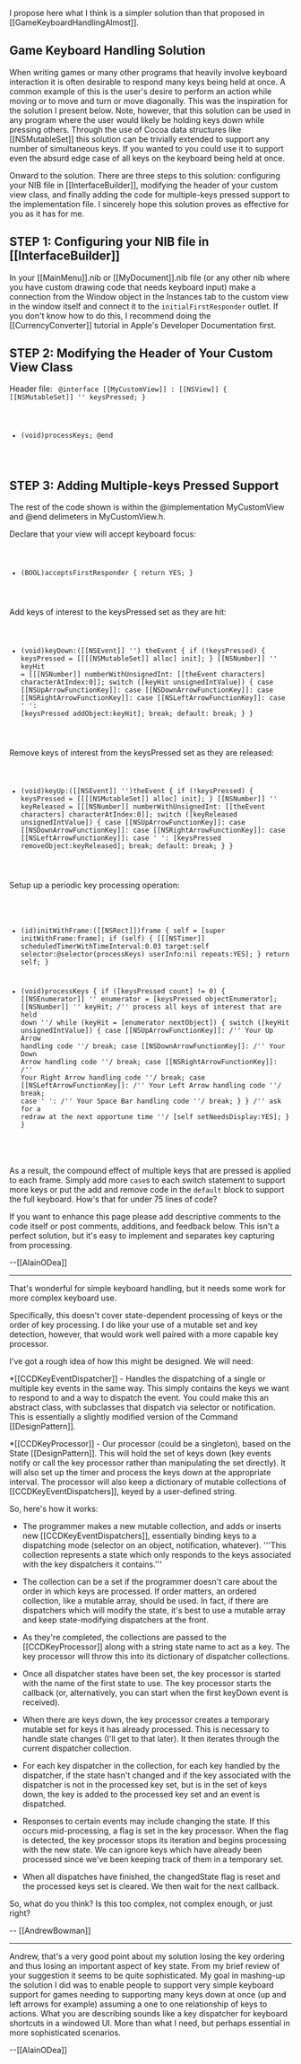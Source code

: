 I propose here what I think is a simpler solution than that proposed in [[GameKeyboardHandlingAlmost]].

Game Keyboard Handling Solution
----

When writing games or many other programs that heavily involve keyboard interaction it is often desirable to respond many keys being held at once. A common example of this is the user's desire to perform an action while moving or to move and turn or move diagonally. This was the inspiration for the solution I present below. Note, however, that this solution can be used in any program where the user would likely be holding keys down while pressing others. Through the use of Cocoa data structures like [[NSMutableSet]] this solution can be trivially extended to support any number of simultaneous keys. If you wanted to you could use it to support even the absurd edge case of all keys on the keyboard being held at once.

Onward to the solution. There are three steps to this solution: configuring your NIB file in [[InterfaceBuilder]], modifying the header of your custom view class, and finally adding the code for multiple-keys pressed support to the implementation file. I sincerely hope this solution proves as effective for you as it has for me.

STEP 1: Configuring your NIB file in [[InterfaceBuilder]]
----
In your [[MainMenu]].nib or [[MyDocument]].nib file (or any other nib where you have custom drawing code that needs keyboard input) make a connection from the Window object in the Instances tab to the custom view in the window itself and connect it to the <code>initialFirstResponder</code> outlet. If you don't know how to do this, I recommend doing the [[CurrencyConverter]] tutorial in Apple's Developer Documentation first.

STEP 2: Modifying the Header of Your Custom View Class
----
Header file:
<code>
@interface [[MyCustomView]] : [[NSView]]
{
  [[NSMutableSet]] '' keysPressed;
}
- (void)processKeys;
@end
</code>

STEP 3: Adding Multiple-keys Pressed Support
----
The rest of the code shown is within the @implementation M<nowiki/>yCustomView and @end delimeters in M<nowiki/>yCustomView.h.

Declare that your view will accept keyboard focus:
<code>
- (BOOL)acceptsFirstResponder {
  return YES;
}
</code>

Add keys of interest to the keysPressed set as they are hit:
<code>
- (void)keyDown:([[NSEvent]] '') theEvent {
  if (!keysPressed) {
    keysPressed = [[[[NSMutableSet]] alloc] init];
  }
  [[NSNumber]] '' keyHit = [[[NSNumber]] numberWithUnsignedInt:
    [[theEvent characters] characterAtIndex:0]];
  switch ([keyHit unsignedIntValue]) {
    case [[NSUpArrowFunctionKey]]:
    case [[NSDownArrowFunctionKey]]:
    case [[NSRightArrowFunctionKey]]:
    case [[NSLeftArrowFunctionKey]]:
    case ' ':
      [keysPressed addObject:keyHit];
      break;
    default:
      break;
  }
}
</code>

Remove keys of interest from the keysPressed set as they are released:
<code>
- (void)keyUp:([[NSEvent]] '')theEvent {
  if (!keysPressed) {
    keysPressed = [[[[NSMutableSet]] alloc] init];
  }
  [[NSNumber]] '' keyReleased = [[[NSNumber]] numberWithUnsignedInt:
    [[theEvent characters] characterAtIndex:0]];
  switch ([keyReleased unsignedIntValue]) {
    case [[NSUpArrowFunctionKey]]:
    case [[NSDownArrowFunctionKey]]:
    case [[NSRightArrowFunctionKey]]:
    case [[NSLeftArrowFunctionKey]]:
    case ' ':
      [keysPressed removeObject:keyReleased];
      break;
    default:
      break;
  }
}
</code>

Setup up a periodic key processing operation:
<code>
- (id)initWithFrame:([[NSRect]])frame {
  self = [super initWithFrame:frame];
  if (self) {
    [[[NSTimer]] scheduledTimerWithTimeInterval:0.03
                                     target:self
                                   selector:@selector(processKeys)
                                   userInfo:nil repeats:YES];
  }
  return self;
}

- (void)processKeys {
  if ([keysPressed count] != 0) {
    [[NSEnumerator]] '' enumerator = [keysPressed objectEnumerator];
    [[NSNumber]] '' keyHit;
    /'' process all keys of interest that are held down ''/
    while (keyHit = [enumerator nextObject]) {
      switch ([keyHit unsignedIntValue]) {
        case [[NSUpArrowFunctionKey]]:
          /'' Your Up Arrow handling code ''/
          break;
        case [[NSDownArrowFunctionKey]]:
          /'' Your Down Arrow handling code ''/
          break;
        case [[NSRightArrowFunctionKey]]:
          /'' Your Right Arrow handling code ''/
          break;
        case [[NSLeftArrowFunctionKey]]:
          /'' Your Left Arrow handling code ''/
          break;
        case ' ':
          /'' Your Space Bar handling code ''/
          break;
      }
    }
    /'' ask for a redraw at the next opportune time ''/
    [self setNeedsDisplay:YES];
  }
}
</code>

As a result, the compound effect of multiple keys that are pressed is applied to each frame. Simply add more <code>case</code>s to each switch statement to support more keys or put the add and remove code in the <code>default</code> block to support the full keyboard.  How's that for under 75 lines of code?

If you want to enhance this page please add descriptive comments to the code itself or post comments, additions, and feedback below. This isn't a perfect solution, but it's easy to implement and separates key capturing from processing.

--[[AlainODea]]

----

That's wonderful for simple keyboard handling, but it needs some work for more complex keyboard use.

Specifically, this doesn't cover state-dependent processing of keys or the order of key processing.  I do like your use of a mutable set and key detection, however, that would work well paired with a more capable key processor.

I've got a rough idea of how this might be designed.  We will need:


*[[CCDKeyEventDispatcher]] - Handles the dispatching of a single or multiple key events in the same way.  This simply contains the keys we want to respond to and a way to dispatch the event.  You could make this an abstract class, with subclasses that dispatch via selector or notification.  This is essentially a slightly modified version of the Command [[DesignPattern]].  

*[[CCDKeyProcessor]] - Our processor (could be a singleton), based on the State [[DesignPattern]].  This will hold the set of keys down (key events notify or call the key processor rather than manipulating the set directly).  It will also set up the timer and process the keys down at the appropriate interval.  The processor will also keep a dictionary of mutable collections of [[CCDKeyEventDispatchers]], keyed by a user-defined string.  



So, here's how it works:



* The programmer makes a new mutable collection, and adds or inserts new [[CCDKeyEventDispatchers]], essentially binding keys to a dispatching mode (selector on an object, notification, whatever).  '''This collection represents a state which only responds to the keys associated with the key dispatchers it contains.'''

* The collection can be a set if the programmer doesn't care about the order in which keys are processed.  If order matters, an ordered collection, like a mutable array, should be used.  In fact, if there are dispatchers which will modify the state, it's best to use a mutable array and keep state-modifying dispatchers at the front.

* As they're completed, the collections are passed to the [[CCDKeyProcessor]] along with a string state name to act as a key.  The key processor will throw this into its dictionary of dispatcher collections.  

* Once all dispatcher states have been set, the key processor is started with the name of the first state to use.  The key processor starts the callback (or, alternatively, you can start when the first keyDown event is received).  

* When there are keys down, the key processor creates a temporary mutable set for keys it has already processed.  This is necessary to handle state changes (I'll get to that later).  It then iterates through the current dispatcher collection.  

* For each key dispatcher in the collection, for each key handled by the dispatcher, if the state hasn't changed and if the key associated with the dispatcher is not in the processed key set, but is in the set of keys down, the key is added to the processed key set and an event is dispatched.  

* Responses to certain events may include changing the state.  If this occurs mid-processing, a flag is set in the key processor.  When the flag is detected, the key processor stops its iteration and begins processing with the new state.  We can ignore keys which have already been processed since we've been keeping track of them in a temporary set.

* When all dispatches have finished, the changedState flag is reset and the processed keys set is cleared.  We then wait for the next callback.



So, what do you think?  Is this too complex, not complex enough, or just right?

-- [[AndrewBowman]]

----

Andrew, that's a very good point about my solution losing the key ordering and thus losing an important aspect of key state. From my brief review of your suggestion it seems to be quite sophisticated. My goal in mashing-up the solution I did was to enable people to support very simple keyboard support for games needing to supporting many keys down at once (up and left arrows for example) assuming a one to one relationship of keys to actions. What you are describing sounds like a key dispatcher for keyboard shortcuts in a windowed UI. More than what I need, but perhaps essential in more sophisticated scenarios.

--[[AlainODea]]